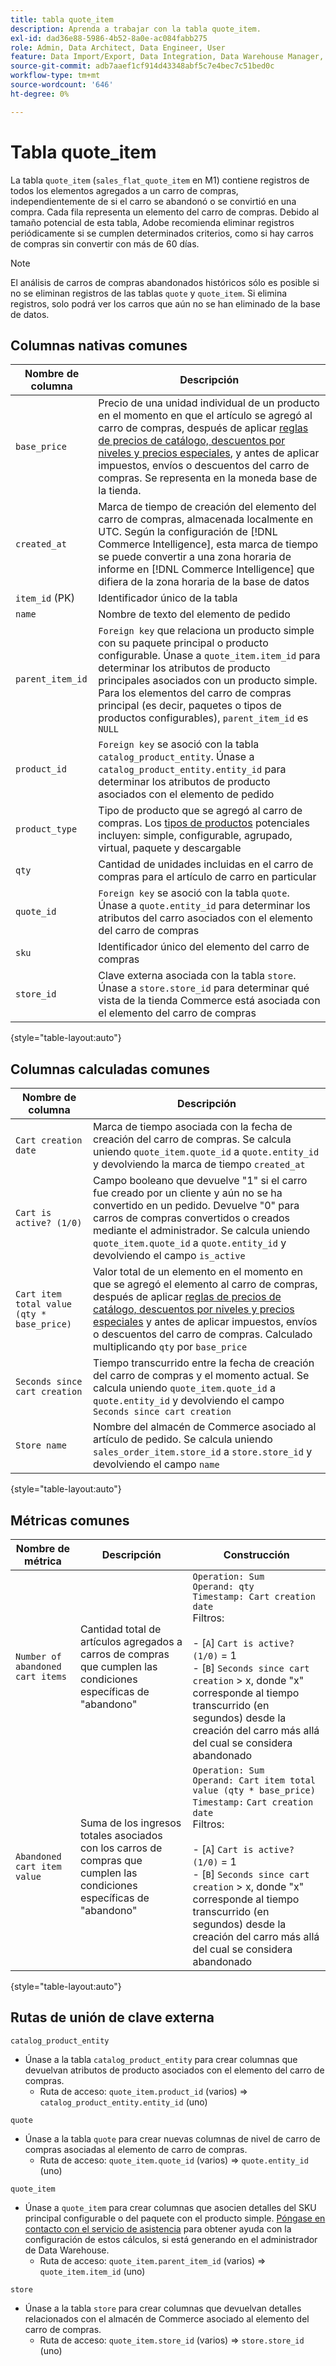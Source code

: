 ```yaml
---
title: tabla quote_item
description: Aprenda a trabajar con la tabla quote_item.
exl-id: dad36e88-5986-4b52-8a0e-ac084fabb275
role: Admin, Data Architect, Data Engineer, User
feature: Data Import/Export, Data Integration, Data Warehouse Manager, Commerce Tables
source-git-commit: adb7aaef1cf914d43348abf5c7e4bec7c51bed0c
workflow-type: tm+mt
source-wordcount: '646'
ht-degree: 0%

---
```


# Tabla quote_item

La tabla `quote_item` (`sales_flat_quote_item` en M1) contiene registros de todos los elementos agregados a un carro de compras, independientemente de si el carro se abandonó o se convirtió en una compra. Cada fila representa un elemento del carro de compras. Debido al tamaño potencial de esta tabla, Adobe recomienda eliminar registros periódicamente si se cumplen determinados criterios, como si hay carros de compras sin convertir con más de 60 días.

>[!NOTE]
>
>El análisis de carros de compras abandonados históricos sólo es posible si no se eliminan registros de las tablas `quote` y `quote_item`. Si elimina registros, solo podrá ver los carros que aún no se han eliminado de la base de datos.

## Columnas nativas comunes

| **Nombre de columna** | **Descripción** |
|---|---|
| `base_price` | Precio de una unidad individual de un producto en el momento en que el artículo se agregó al carro de compras, después de aplicar [reglas de precios de catálogo, descuentos por niveles y precios especiales](https://experienceleague.adobe.com/docs/commerce-admin/catalog/products/pricing/pricing-advanced.html?lang=es), y antes de aplicar impuestos, envíos o descuentos del carro de compras. Se representa en la moneda base de la tienda. |
| `created_at` | Marca de tiempo de creación del elemento del carro de compras, almacenada localmente en UTC. Según la configuración de [!DNL Commerce Intelligence], esta marca de tiempo se puede convertir a una zona horaria de informe en [!DNL Commerce Intelligence] que difiera de la zona horaria de la base de datos |
| `item_id` (PK) | Identificador único de la tabla |
| `name` | Nombre de texto del elemento de pedido |
| `parent_item_id` | `Foreign key` que relaciona un producto simple con su paquete principal o producto configurable. Únase a `quote_item.item_id` para determinar los atributos de producto principales asociados con un producto simple. Para los elementos del carro de compras principal (es decir, paquetes o tipos de productos configurables), `parent_item_id` es `NULL` |
| `product_id` | `Foreign key` se asoció con la tabla `catalog_product_entity`. Únase a `catalog_product_entity.entity_id` para determinar los atributos de producto asociados con el elemento de pedido |
| `product_type` | Tipo de producto que se agregó al carro de compras. Los [tipos de productos](https://experienceleague.adobe.com/docs/commerce-admin/catalog/products/product-create.html?lang=es#product-types) potenciales incluyen: simple, configurable, agrupado, virtual, paquete y descargable |
| `qty` | Cantidad de unidades incluidas en el carro de compras para el artículo de carro en particular |
| `quote_id` | `Foreign key` se asoció con la tabla `quote`. Únase a `quote.entity_id` para determinar los atributos del carro asociados con el elemento del carro de compras |
| `sku` | Identificador único del elemento del carro de compras |
| `store_id` | Clave externa asociada con la tabla `store`. Únase a `store.store_id` para determinar qué vista de la tienda Commerce está asociada con el elemento del carro de compras |

{style="table-layout:auto"}

## Columnas calculadas comunes

| **Nombre de columna** | **Descripción** |
|---|---|
| `Cart creation date` | Marca de tiempo asociada con la fecha de creación del carro de compras. Se calcula uniendo `quote_item.quote_id` a `quote.entity_id` y devolviendo la marca de tiempo `created_at` |
| `Cart is active? (1/0)` | Campo booleano que devuelve &quot;1&quot; si el carro fue creado por un cliente y aún no se ha convertido en un pedido. Devuelve &quot;0&quot; para carros de compras convertidos o creados mediante el administrador. Se calcula uniendo `quote_item.quote_id` a `quote.entity_id` y devolviendo el campo `is_active` |
| `Cart item total value (qty * base_price)` | Valor total de un elemento en el momento en que se agregó el elemento al carro de compras, después de aplicar [reglas de precios de catálogo, descuentos por niveles y precios especiales](https://experienceleague.adobe.com/docs/commerce-admin/catalog/products/pricing/pricing-advanced.html?lang=es) y antes de aplicar impuestos, envíos o descuentos del carro de compras. Calculado multiplicando `qty` por `base_price` |
| `Seconds since cart creation` | Tiempo transcurrido entre la fecha de creación del carro de compras y el momento actual. Se calcula uniendo `quote_item.quote_id` a `quote.entity_id` y devolviendo el campo `Seconds since cart creation` |
| `Store name` | Nombre del almacén de Commerce asociado al artículo de pedido. Se calcula uniendo `sales_order_item.store_id` a `store.store_id` y devolviendo el campo `name` |

{style="table-layout:auto"}

## Métricas comunes

| **Nombre de métrica** | **Descripción** | **Construcción** |
|---|---|---|
| `Number of abandoned cart items` | Cantidad total de artículos agregados a carros de compras que cumplen las condiciones específicas de &quot;abandono&quot; | `Operation: Sum`<br/>`Operand: qty`<br/>`Timestamp: Cart creation date`<br>Filtros:<br><br>- \[`A`\] `Cart is active? (1/0)` = 1<br>- \[`B`\] `Seconds since cart creation` > x, donde &quot;x&quot; corresponde al tiempo transcurrido (en segundos) desde la creación del carro más allá del cual se considera abandonado |
| `Abandoned cart item value` | Suma de los ingresos totales asociados con los carros de compras que cumplen las condiciones específicas de &quot;abandono&quot; | `Operation: Sum`<br>`Operand: Cart item total value (qty * base_price)`<br>`Timestamp:` `Cart creation date`<br>Filtros:<br><br>- \[`A`\] `Cart is active? (1/0)` = 1<br>- \[`B`\] `Seconds since cart creation` > x, donde &quot;x&quot; corresponde al tiempo transcurrido (en segundos) desde la creación del carro más allá del cual se considera abandonado |

{style="table-layout:auto"}

## Rutas de unión de clave externa

`catalog_product_entity`

* Únase a la tabla `catalog_product_entity` para crear columnas que devuelvan atributos de producto asociados con el elemento del carro de compras.
   * Ruta de acceso: `quote_item.product_id` (varios) => `catalog_product_entity.entity_id` (uno)

`quote`

* Únase a la tabla `quote` para crear nuevas columnas de nivel de carro de compras asociadas al elemento de carro de compras.
   * Ruta de acceso: `quote_item.quote_id` (varios) => `quote.entity_id` (uno)

`quote_item`

* Únase a `quote_item` para crear columnas que asocien detalles del SKU principal configurable o del paquete con el producto simple. [Póngase en contacto con el servicio de asistencia](https://experienceleague.adobe.com/docs/commerce-knowledge-base/kb/troubleshooting/miscellaneous/mbi-service-policies.html?lang=es) para obtener ayuda con la configuración de estos cálculos, si está generando en el administrador de Data Warehouse.
   * Ruta de acceso: `quote_item.parent_item_id` (varios) => `quote_item.item_id` (uno)

`store`

* Únase a la tabla `store` para crear columnas que devuelvan detalles relacionados con el almacén de Commerce asociado al elemento del carro de compras.
   * Ruta de acceso: `quote_item.store_id` (varios) => `store.store_id` (uno)
